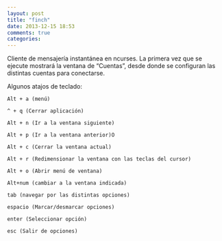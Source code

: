 ```yaml
---
layout: post
title: "finch"
date: 2013-12-15 18:53
comments: true
categories: 
---
```

Cliente de mensajería instantánea en ncurses. La primera vez que se ejecute  mostrará la ventana de “Cuentas”, desde donde se configuran las distintas cuentas para conectarse. 

Algunos atajos de teclado: 

	Alt + a (menú) 

	^ + q (Cerrar aplicación) 

	Alt + n (Ir a la ventana siguiente) 

	Alt + p (Ir a la ventana anterior)O 

	Alt + c (Cerrar la ventana actual) 

	Alt + r (Redimensionar la ventana con las teclas del cursor) 

	Alt + o (Abrir menú de ventana)

	Alt+num (cambiar a la ventana indicada)

	tab (navegar por las distintas opciones)

	espacio (Marcar/desmarcar opciones) 

	enter (Seleccionar opción)

	esc (Salir de opciones)

